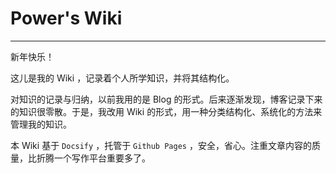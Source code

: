 # Power's Wiki

---

新年快乐！

这儿是我的 Wiki ，记录着个人所学知识，并将其结构化。 

对知识的记录与归纳，以前我用的是 Blog 的形式。后来逐渐发现，博客记录下来的知识很零散。于是，我改用 Wiki 的形式，用一种分类结构化、系统化的方法来管理我的知识。

本 Wiki 基于 `Docsify` ，托管于 `Github Pages` ，安全，省心。注重文章内容的质量，比折腾一个写作平台重要多了。

